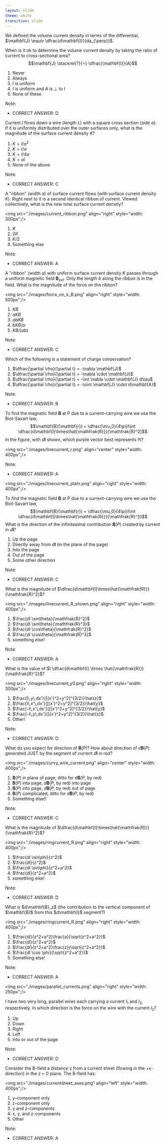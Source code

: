 ```yaml
---
layout: slide
theme: white
transition: slide
---
```


<section data-markdown>

We defined the volume current density in terms of the differential, $\mathbf{J} \equiv \dfrac{d\mathbf{I}}{da_{\perp}}$.

When is it ok to determine the volume current density by taking the ratio of current to cross-sectional area?
$$\mathbf{J} \stackrel{?}{=} \dfrac{\mathbf{I}}{A}$$

1. Never
2. Always
3. $I$ is uniform
4. $I$ is uniform and $A$ is $\perp$ to $I$
5. None of these

Note:
* CORRECT ANSWER: D

</section>

<section data-markdown>

Current $I$ flows down a wire (length $L$) with a square cross section (side $a$). If it is uniformly distributed over the outer surfaces only, what is the magnitude of the surface current density $K$?

1. $K = I/a^2$
2. $K = I/a$
3. $K = I/4a$
4. $K = aI$
5. None of the above

Note:
* CORRECT ANSWER: C

</section>

<section data-markdown>

A "ribbon" (width $a$) of surface current flows (with surface current density $K$). Right next to it is a second identical ribbon of current. Viewed collectively, what is the new total surface current density?

<img src="./images/current_ribbon.png" align="right" style="width: 300px";/>


1. $K$
2. $2K$
3. $K/2$
4. Something else

Note:
* CORRECT ANSWER: A

</section>

<section data-markdown>


A "ribbon" (width $a$) with uniform surface current density $K$ passes through a uniform magnetic field $\mathbf{B}_{ext}$. Only the length $b$ along the ribbon is in the field. What is the magnitude of the force on the ribbon?

<img src="./images/force_on_k_B.png" align="right" style="width: 500px";/>


1. $KB$
2. $aKB$
3. $abKB$
4. $bKB/a$
5. $KB/(ab)$

Note:
* CORRECT ANSWER: C

</section>

<section data-markdown>

Which of the following is a statement of charge conservation?

1. $\dfrac{\partial \rho}{\partial t} = -\nabla \mathbf{J}$
2. $\dfrac{\partial \rho}{\partial t} = -\nabla \cdot \mathbf{J}$
3. $\dfrac{\partial \rho}{\partial t} = -\int \nabla \cdot \mathbf{J} d\tau$
4. $\dfrac{\partial \rho}{\partial t} = -\oint \mathbf{J} \cdot d\mathbf{A}$

Note:
* CORRECT ANSWER: B

</section>

<section data-markdown>

To find the magnetic field $\mathbf{B}$ at P due to a current-carrying wire we use the Biot-Savart law,  
$$\mathbf{B}(\mathbf{r})  = \dfrac{\mu_0}{4\pi}I\int \dfrac{d\mathbf{l}\times\hat{\mathfrak{R}}}{\mathfrak{R}^2}$$
In the figure, with $d\mathbf{l}$ shown, which purple vector best represents $\mathfrak{R}$?

<img src="./images/linecurrent_r.png" align="center" style="width: 400px";/>

Note:
* CORRECT ANSWER: A

</section>

<section data-markdown>

<img src="./images/linecurrent_plain.png" align="right" style="width: 400px";/>

To find the magnetic field $\mathbf{B}$ at P due to a current-carrying wire we use the Biot-Savart law,  
$$\mathbf{B}(\mathbf{r})  = \dfrac{\mu_0}{4\pi}I\int \dfrac{d\mathbf{l}\times\hat{\mathfrak{R}}}{\mathfrak{R}^2}$$
What is the direction of the infinitesimal contribution $\mathbf{B}(P)$ created by current in $d\mathbf{l}$?

1. Up the page
2. Directly away from $d\mathbf{l}$ (in the plane of the page)
3. Into the page
4. Out of the page
5. Some other direction

Note:
* CORRECT ANSWER: C

</section>

<section data-markdown>

What is the magnitude of $\dfrac{d\mathbf{l}\times\hat{\mathfrak{R}}}{\mathfrak{R}^2}$?

<img src="./images/linecurrent_R_shown.png" align="right" style="width: 400px";/>


1. $\frac{dl \sin\theta}{\mathfrak{R}^2}$
2. $\frac{dl \sin\theta}{\mathfrak{R}^3}$
3. $\frac{dl \cos\theta}{\mathfrak{R}^2}$
4. $\frac{dl \cos\theta}{\mathfrak{R}^3}$
5. something else!

Note:
* CORRECT ANSWER: A

</section>

<section data-markdown>

What is the value of $I \dfrac{d\mathbf{l} \times \hat{\mathfrak{R}}}{\mathfrak{R}^2}$?

<img src="./images/linecurrent_y0.png" align="right" style="width: 300px";/>


1. $\frac{I\,y\,dx'}{[(x')^2+y^2]^{3/2}}\hat{z}$
2. $\frac{I\,x'\,dx'}{[(x')^2+y^2]^{3/2}}\hat{y}$
3. $\frac{-I\,x'\,dx'}{[(x')^2+y^2]^{3/2}}\hat{y}$
4. $\frac{-I\,y\,dx'}{[(x')^2+y^2]^{3/2}}\hat{z}$
5. Other!

Note:
* CORRECT ANSWER: D

</section>

<section data-markdown>

What do you expect for direction of $\mathbf{B}(P)$? How about direction of $d\mathbf{B}(P)$ generated JUST by the segment of current $d\mathbf{l}$ in red?

<img src="./images/curvy_wire_current.png" align="center" style="width: 400px";/>

1. $\mathbf{B}(P)$ in plane of page,  ditto for $d\mathbf{B}(P$, by red$)$
2. $\mathbf{B}(P)$ into page,  $d\mathbf{B}(P$, by red$)$ into page
3. $\mathbf{B}(P)$ into page,  $d\mathbf{B}(P$, by red$)$ out of page
4. $\mathbf{B}(P)$ complicated, ditto for $d\mathbf{B}(P$, by red$)$
5. Something else!!


Note:
* CORRECT ANSWER: C
</section>

<section data-markdown>

What is the magnitude of $\dfrac{d\mathbf{l}\times\hat{\mathfrak{R}}}{\mathfrak{R}^2}$?

<img src="./images/ringcurrent_R.png" align="right" style="width: 400px";/>


1. $\frac{dl \sin\phi}{z^2}$
2. $\frac{dl}{z^2}$
3. $\frac{dl \sin\phi}{z^2+a^2}$
4. $\frac{dl}{z^2+a^2}$
5. something else!

Note:
* CORRECT ANSWER: D

</section>

<section data-markdown>
What is $d\mathbf{B}_z$ (the contribution to the vertical component of $\mathbf{B}$ from this $d\mathbf{l}$ segment?)

<img src="./images/ringcurrent_R.png" align="right" style="width: 400px";/>

1. $\frac{dl}{z^2+a^2}\frac{a}{\sqrt{z^2+a^2}}$
1. $\frac{dl}{z^2+a^2}$
1. $\frac{dl}{z^2+a^2}\frac{z}{\sqrt{z^2+a^2}}$
1. $\frac{dl \cos \phi}{\sqrt{z^2+a^2}}$
5. Something else!

Note:
* CORRECT ANSWER: A

</section>

<section data-markdown>

<img src="./images/parallel_currents.png" align="right" style="width: 250px";/>

I have two very long, parallel wires each carrying a current $I_1$ and $I_2$, respectively.  In which direction is the force on the wire with the current $I_2$?

 1. Up
 2. Down
 3. Right
 4. Left
 5. Into or out of the page

 Note:
 * CORRECT ANSWER: D

</section>

<section data-markdown>

Consider the B-field a distance z from a current sheet (flowing in the +x-direction) in the z = 0 plane. The B-field has:

<img src="./images/currentsheet_axes.png" align="left" style="width: 400px";/>

1. y-component only
2. z-component only
3. y and z-components
4. x, y, and z-components
5. Other

Note:
* CORRECT ANSWER: A

</section>
